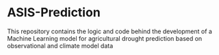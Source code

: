 # ASIS-Prediction
This repository contains the logic and code behind the development of a Machine Learning model for agricultural drought prediction based on observational and climate model data
